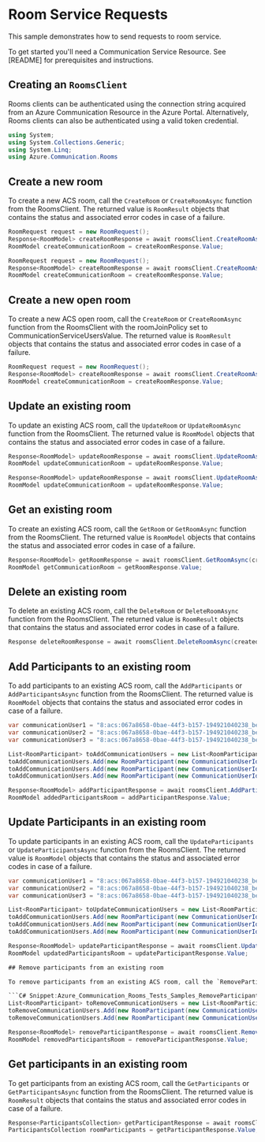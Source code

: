 # Room Service Requests

This sample demonstrates how to send requests to room service.

To get started you'll need a Communication Service Resource.  See [README] for prerequisites and instructions.

## Creating an `RoomsClient`

Rooms clients can be authenticated using the connection string acquired from an Azure Communication Resource in the Azure Portal. Alternatively, Rooms clients can also be authenticated using a valid token credential.

```C# Snippet:Azure_Communication_Rooms_Tests_UsingStatements
using System;
using System.Collections.Generic;
using System.Linq;
using Azure.Communication.Rooms
```

## Create a new room

To create a new  ACS room, call the `CreateRoom` or `CreateRoomAsync` function from the RoomsClient. The returned value is `RoomResult` objects that contains the status and associated error codes in case of a failure.

```C# Snippet:Azure_Communication_Rooms_Tests_Samples_CreateRoomAsync - Creating a room with Participants
RoomRequest request = new RoomRequest();
Response<RoomModel> createRoomResponse = await roomsClient.CreateRoomAsync(validFrom, validUntil, RoomJoinPolicy.InviteOnly, participants);
RoomModel createCommunicationRoom = createRoomResponse.Value;
```

```C# Snippet:Azure_Communication_Rooms_Tests_Samples_CreateRoomAsync - Creating a room without Participants
RoomRequest request = new RoomRequest();
Response<RoomModel> createRoomResponse = await roomsClient.CreateRoomAsync(validFrom, validUntil);
RoomModel createCommunicationRoom = createRoomResponse.Value;
```

## Create a new open room

To create a new  ACS open room, call the `CreateRoom` or `CreateRoomAsync` function from the RoomsClient with the roomJoinPolicy set to CommunicationServiceUsersValue. The returned value is `RoomResult` objects that contains the status and associated error codes in case of a failure.

```C# Snippet:Azure_Communication_Rooms_Tests_Samples_CreateOpenRoomAsync
RoomRequest request = new RoomRequest();
Response<RoomModel> createRoomResponse = await roomsClient.CreateRoomAsync(validFrom, validUntil, RoomJoinPolicy.CommunicationServiceUsersValue);
RoomModel createCommunicationRoom = createRoomResponse.Value;
```

## Update an existing room

To update an existing ACS room, call the `UpdateRoom` or `UpdateRoomAsync` function from the RoomsClient. The returned value is `RoomModel` objects that contains the status and associated error codes in case of a failure.

```C# Snippet:Azure_Communication_Rooms_Tests_Samples_UpdateRoomAsync - update a room's valid from, valid until and participants
Response<RoomModel> updateRoomResponse = await roomsClient.UpdateRoomAsync(createdRoomId, validFrom, validUntil, RoomJoinPolicy.InviteOnly, participants);
RoomModel updateCommunicationRoom = updateRoomResponse.Value;
```
```C# Snippet:Azure_Communication_Rooms_Tests_Samples_UpdateRoomAsync - update a room's valid from, valid until
Response<RoomModel> updateRoomResponse = await roomsClient.UpdateRoomAsync(createdRoomId, validFrom, validUntil);
RoomModel updateCommunicationRoom = updateRoomResponse.Value;
```

## Get an existing room

To create an existing ACS room, call the `GetRoom` or `GetRoomAsync` function from the RoomsClient. The returned value is `RoomModel` objects that contains the status and associated error codes in case of a failure.

```C# Snippet:Azure_Communication_Rooms_Tests_Samples_GetRoomAsync
Response<RoomModel> getRoomResponse = await roomsClient.GetRoomAsync(createdRoomId)
RoomModel getCommunicationRoom = getRoomResponse.Value;
```


## Delete an existing room

To delete an existing ACS room, call the `DeleteRoom` or `DeleteRoomAsync` function from the RoomsClient. The returned value is `RoomResult` objects that contains the status and associated error codes in case of a failure.

```C# Snippet:Azure_Communication_Rooms_Tests_Samples_DeleteRoomAsync
Response deleteRoomResponse = await roomsClient.DeleteRoomAsync(createdRoomId)
```

## Add Participants to an existing room

To add participants to an existing ACS room, call the `AddParticipants` or `AddParticipantsAsync` function from the RoomsClient. The returned value is `RoomModel` objects that contains the status and associated error codes in case of a failure.

```C# Snippet:Azure_Communication_Rooms_Tests_Samples_AddParticipants
var communicationUser1 = "8:acs:067a8658-0bae-44f3-b157-194921040238_be3a83c1-f5d9-49ee-a427-0e9b917c063e";
var communicationUser2 = "8:acs:067a8658-0bae-44f3-b157-194921040238_be3a83c6-f5d9-79ee-a427-0e9b917c063e";
var communicationUser3 = "8:acs:067a8658-0bae-44f3-b157-194921040238_be3a83c6-f5d9-80ee-a427-0e9b917c063e";

List<RoomParticipant> toAddCommunicationUsers = new List<RoomParticipant>();
toAddCommunicationUsers.Add(new RoomParticipant(new CommunicationUserIdentifier(communicationUser1), "Presenter"));
toAddCommunicationUsers.Add(new RoomParticipant(new CommunicationUserIdentifier(communicationUser2), "Attendee");
toAddCommunicationUsers.Add(new RoomParticipant(new CommunicationUserIdentifier(communicationUser3), "Attendee");

Response<RoomModel> addParticipantResponse = await roomsClient.AddParticipantsAsync(createdRoomId, toAddCommunicationUsers);
RoomModel addedParticipantsRoom = addParticipantResponse.Value;
```

## Update Participants in an existing room

To update participants in an existing ACS room, call the `UpdateParticipants` or `UpdateParticipantsAsync` function from the RoomsClient. The returned value is `RoomModel` objects that contains the status and associated error codes in case of a failure.

```C# Snippet:Azure_Communication_Rooms_Tests_Samples_UpdateParticipants
var communicationUser1 = "8:acs:067a8658-0bae-44f3-b157-194921040238_be3a83c1-f5d9-49ee-a427-0e9b917c063e";
var communicationUser2 = "8:acs:067a8658-0bae-44f3-b157-194921040238_be3a83c6-f5d9-79ee-a427-0e9b917c063e";
var communicationUser3 = "8:acs:067a8658-0bae-44f3-b157-194921040238_be3a83c6-f5d9-80ee-a427-0e9b917c063e";

List<RoomParticipant> toUpdateCommunicationUsers = new List<RoomParticipant>();
toAddCommunicationUsers.Add(new RoomParticipant(new CommunicationUserIdentifier(communicationUser1)));
toAddCommunicationUsers.Add(new RoomParticipant(new CommunicationUserIdentifier(communicationUser2)));
toAddCommunicationUsers.Add(new RoomParticipant(new CommunicationUserIdentifier(communicationUser3));

Response<RoomModel> updateParticipantResponse = await roomsClient.UpdateParticipantsAsync(createdRoomId, toUpdateCommunicationUsers);
RoomModel updatedParticipantsRoom = updateParticipantResponse.Value;

## Remove participants from an existing room

To remove participants from an existing ACS room, call the `RemoveParticipants` or `RemoveParticipantsAsync` function from the RoomsClient. The returned value is `RoomResult` objects that contains the status and associated error codes in case of a failure.

```C# Snippet:Azure_Communication_Rooms_Tests_Samples_RemoveParticipants
List<RoomParticipant> toRemoveCommunicationUsers = new List<RoomParticipant>();
toRemoveCommunicationUsers.Add(new RoomParticipant(new CommunicationUserIdentifier(communicationUser1)));
toRemoveCommunicationUsers.Add(new RoomParticipant(new CommunicationUserIdentifier(communicationUser2)));

Response<RoomModel> removeParticipantResponse = await roomsClient.RemoveParticipantsAsync(createdRoomId, toRemoveCommunicationUsers);
RoomModel removedParticipantsRoom = removeParticipantResponse.Value;
```

## Get participants in an existing room

To get participants from an existing ACS room, call the `GetParticipants` or `GetParticipantsAsync` function from the RoomsClient. The returned value is `RoomResult` objects that contains the status and associated error codes in case of a failure.

```C# Snippet:Azure_Communication_Rooms_Tests_Samples_GetParticipants
Response<ParticipantsCollection> getParticipantResponse = await roomsClient.getParticipantsAsync(createdRoomId);
ParticipantsCollection roomParticipants = getParticipantResponse.Value;
```

